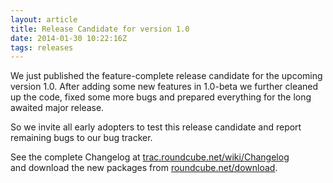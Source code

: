 ```yaml
---
layout: article
title: Release Candidate for version 1.0
date: 2014-01-30 10:22:16Z
tags: releases
---
```

We just published the feature-complete release candidate for the upcoming 
version 1.0. After adding some new features in 1.0-beta we further cleaned up
the code, fixed some more bugs and prepared everything for the long awaited 
major release.

So we invite all early adopters to test this release candidate and report 
remaining bugs to our bug tracker.

See the complete Changelog at [trac.roundcube.net/wiki/Changelog](http://trac.roundcube.net/wiki/Changelog)  
and download the new packages from  [roundcube.net/download](https://roundcube.net/download). 

